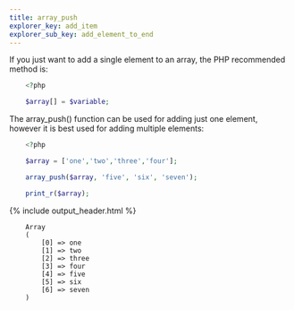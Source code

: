 ```yaml
---
title: array_push
explorer_key: add_item
explorer_sub_key: add_element_to_end
---
```


If you just want to add a single element to an array, the PHP recommended method is:

```php
    <?php

    $array[] = $variable;
```
The array_push() function can be used for adding just one element, however it is best used for adding multiple elements:

```php
    <?php

    $array = ['one','two','three','four'];

    array_push($array, 'five', 'six', 'seven'); 

    print_r($array);
```

{% include output_header.html %}

```console
    Array
    (
        [0] => one
        [1] => two
        [2] => three
        [3] => four
        [4] => five
        [5] => six
        [6] => seven
    )
```